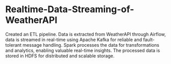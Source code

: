 # Realtime-Data-Streaming-of-WeatherAPI
Created an ETL pipeline. Data is extracted from WeatherAPI through Airflow, data is streamed in real-time using Apache Kafka for reliable and fault-tolerant message handling. Spark processes the data for transformations and analytics, enabling valuable real-time insights. The processed data is stored in HDFS for distributed and scalable storage. 
